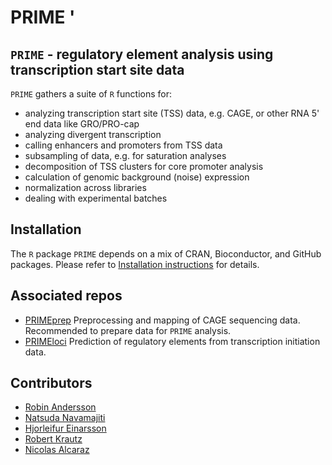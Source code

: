 # PRIME '

## `PRIME` - regulatory element analysis using transcription start site data

`PRIME` gathers a suite of `R` functions for:
* analyzing transcription start site (TSS) data, e.g. CAGE, or other RNA 5' end data like GRO/PRO-cap
* analyzing divergent transcription
* calling enhancers and promoters from TSS data
* subsampling of data, e.g. for saturation analyses
* decomposition of TSS clusters for core promoter analysis
* calculation of genomic background (noise) expression
* normalization across libraries
* dealing with experimental batches

## Installation

The `R` package `PRIME` depends on a mix of CRAN, Bioconductor, and GitHub packages. Please refer to [Installation instructions](https://github.com/anderssonlab/PRIME/blob/main/INSTALL_PRIME.md) for details.

## Associated repos

* [PRIMEprep](https://github.com/anderssonlab/PRIMEprep) Preprocessing and mapping of CAGE sequencing data. Recommended to prepare data for `PRIME` analysis.
* [PRIMEloci](https://github.com/anderssonlab/PRIMEloci) Prediction of regulatory elements from transcription initiation data.

## Contributors
* [Robin Andersson](https://github.com/anderssonrobin)
* [Natsuda Navamajiti](https://github.com/natsnav)
* [Hjorleifur Einarsson](https://github.com/HjolliEin)
* [Robert Krautz](https://github.com/robertkrautz)
* [Nicolas Alcaraz](https://github.com/satroz)
